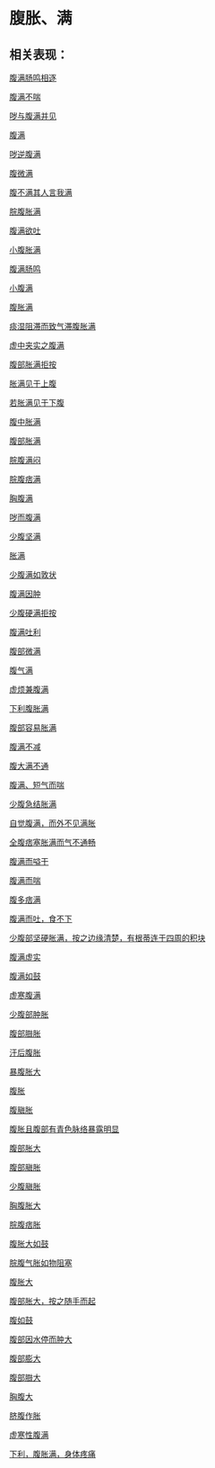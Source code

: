 # 腹胀、满## 相关表现：[腹满肠鸣相逐](https://www.gmzyjc.com/search/result?wd=腹满肠鸣相逐)[腹满不喘](https://www.gmzyjc.com/search/result?wd=腹满不喘)[哕与腹满并见](https://www.gmzyjc.com/search/result?wd=哕与腹满并见)[腹满](https://www.gmzyjc.com/search/result?wd=腹满)[哕逆腹满](https://www.gmzyjc.com/search/result?wd=哕逆腹满)[腹微满](https://www.gmzyjc.com/search/result?wd=腹微满)[腹不满其人言我满](https://www.gmzyjc.com/search/result?wd=腹不满其人言我满)[脘腹胀满](https://www.gmzyjc.com/search/result?wd=脘腹胀满)[腹满欲吐](https://www.gmzyjc.com/search/result?wd=腹满欲吐)[小腹胀满](https://www.gmzyjc.com/search/result?wd=小腹胀满)[腹满肠鸣](https://www.gmzyjc.com/search/result?wd=腹满肠鸣)[小腹满](https://www.gmzyjc.com/search/result?wd=小腹满)[腹胀满](https://www.gmzyjc.com/search/result?wd=腹胀满)[痰湿阻滞而致气滞腹胀满](https://www.gmzyjc.com/search/result?wd=痰湿阻滞而致气滞腹胀满)[虚中夹实之腹满](https://www.gmzyjc.com/search/result?wd=虚中夹实之腹满)[腹部胀满拒按](https://www.gmzyjc.com/search/result?wd=腹部胀满拒按)[胀满见于上腹](https://www.gmzyjc.com/search/result?wd=胀满见于上腹)[若胀满见于下腹](https://www.gmzyjc.com/search/result?wd=若胀满见于下腹)[腹中胀满](https://www.gmzyjc.com/search/result?wd=腹中胀满)[腹部胀满](https://www.gmzyjc.com/search/result?wd=腹部胀满)[脘腹满闷](https://www.gmzyjc.com/search/result?wd=脘腹满闷)[脘腹痞满](https://www.gmzyjc.com/search/result?wd=脘腹痞满)[胸腹满](https://www.gmzyjc.com/search/result?wd=胸腹满)[哕而腹满](https://www.gmzyjc.com/search/result?wd=哕而腹满)[少腹坚满](https://www.gmzyjc.com/search/result?wd=少腹坚满)[胀满](https://www.gmzyjc.com/search/result?wd=胀满)[少腹满如敦状](https://www.gmzyjc.com/search/result?wd=少腹满如敦状)[腹满因肿](https://www.gmzyjc.com/search/result?wd=腹满因肿)[少腹硬满拒按](https://www.gmzyjc.com/search/result?wd=少腹硬满拒按)[腹满吐利](https://www.gmzyjc.com/search/result?wd=腹满吐利)[腹部微满](https://www.gmzyjc.com/search/result?wd=腹部微满)[腹气满](https://www.gmzyjc.com/search/result?wd=腹气满)[虚烦兼腹满](https://www.gmzyjc.com/search/result?wd=虚烦兼腹满)[下利腹胀满](https://www.gmzyjc.com/search/result?wd=下利腹胀满)[腹部容易胀满](https://www.gmzyjc.com/search/result?wd=腹部容易胀满)[腹满不减](https://www.gmzyjc.com/search/result?wd=腹满不减)[腹大满不通](https://www.gmzyjc.com/search/result?wd=腹大满不通)[腹满、短气而喘](https://www.gmzyjc.com/search/result?wd=腹满、短气而喘)[少腹急结胀满](https://www.gmzyjc.com/search/result?wd=少腹急结胀满)[自觉腹满，而外不见满胀](https://www.gmzyjc.com/search/result?wd=自觉腹满，而外不见满胀)[全腹痞塞胀满而气不通畅](https://www.gmzyjc.com/search/result?wd=全腹痞塞胀满而气不通畅)[腹满而嗌干](https://www.gmzyjc.com/search/result?wd=腹满而嗌干)[腹满而喘](https://www.gmzyjc.com/search/result?wd=腹满而喘)[腹多痞满](https://www.gmzyjc.com/search/result?wd=腹多痞满)[腹满而吐，食不下](https://www.gmzyjc.com/search/result?wd=腹满而吐，食不下)[少腹部坚硬胀满，按之边缘清楚，有根蒂连于四周的积块](https://www.gmzyjc.com/search/result?wd=少腹部坚硬胀满，按之边缘清楚，有根蒂连于四周的积块)[腹满虚实](https://www.gmzyjc.com/search/result?wd=腹满虚实)[腹满如鼓](https://www.gmzyjc.com/search/result?wd=腹满如鼓)[虚寒腹满](https://www.gmzyjc.com/search/result?wd=虚寒腹满)[少腹部肿胀](https://www.gmzyjc.com/search/result?wd=少腹部肿胀)[腹部臌胀](https://www.gmzyjc.com/search/result?wd=腹部臌胀)[汗后腹胀](https://www.gmzyjc.com/search/result?wd=汗后腹胀)[暴腹胀大](https://www.gmzyjc.com/search/result?wd=暴腹胀大)[腹胀](https://www.gmzyjc.com/search/result?wd=腹胀)[腹䐜胀](https://www.gmzyjc.com/search/result?wd=腹䐜胀)[腹胀且腹部有青色脉络暴露明显](https://www.gmzyjc.com/search/result?wd=腹胀且腹部有青色脉络暴露明显)[腹部胀大](https://www.gmzyjc.com/search/result?wd=腹部胀大)[腹部䐜胀](https://www.gmzyjc.com/search/result?wd=腹部䐜胀)[少腹䐜胀](https://www.gmzyjc.com/search/result?wd=少腹䐜胀)[胸腹胀大](https://www.gmzyjc.com/search/result?wd=胸腹胀大)[脘腹痞胀](https://www.gmzyjc.com/search/result?wd=脘腹痞胀)[腹胀大如鼓](https://www.gmzyjc.com/search/result?wd=腹胀大如鼓)[脘腹气胀如物阻塞](https://www.gmzyjc.com/search/result?wd=脘腹气胀如物阻塞)[腹胀大](https://www.gmzyjc.com/search/result?wd=腹胀大)[腹部胀大，按之随手而起](https://www.gmzyjc.com/search/result?wd=腹部胀大，按之随手而起)[腹如鼓](https://www.gmzyjc.com/search/result?wd=腹如鼓)[腹部因水停而肿大](https://www.gmzyjc.com/search/result?wd=腹部因水停而肿大)[腹部膨大](https://www.gmzyjc.com/search/result?wd=腹部膨大)[腹部臌大](https://www.gmzyjc.com/search/result?wd=腹部臌大)[胸腹大](https://www.gmzyjc.com/search/result?wd=胸腹大)[脐腹作胀](https://www.gmzyjc.com/search/result?wd=脐腹作胀)[虚寒性腹满](https://www.gmzyjc.com/search/result?wd=虚寒性腹满)[下利，腹胀满，身体疼痛](https://www.gmzyjc.com/search/result?wd=下利，腹胀满，身体疼痛)